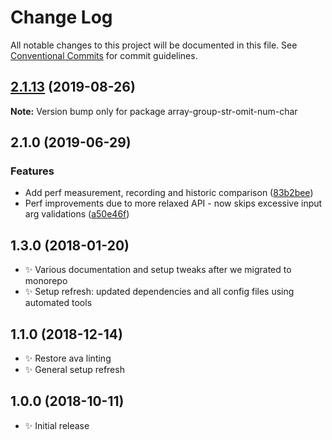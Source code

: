 # Change Log

All notable changes to this project will be documented in this file.
See [Conventional Commits](https://conventionalcommits.org) for commit guidelines.

## [2.1.13](https://gitlab.com/codsen/codsen/compare/array-group-str-omit-num-char@2.1.12...array-group-str-omit-num-char@2.1.13) (2019-08-26)

**Note:** Version bump only for package array-group-str-omit-num-char





## 2.1.0 (2019-06-29)

### Features

- Add perf measurement, recording and historic comparison ([83b2bee](https://gitlab.com/codsen/codsen/commit/83b2bee))
- Perf improvements due to more relaxed API - now skips excessive input arg validations ([a50e46f](https://gitlab.com/codsen/codsen/commit/a50e46f))

## 1.3.0 (2018-01-20)

- ✨ Various documentation and setup tweaks after we migrated to monorepo
- ✨ Setup refresh: updated dependencies and all config files using automated tools

## 1.1.0 (2018-12-14)

- ✨ Restore ava linting
- ✨ General setup refresh

## 1.0.0 (2018-10-11)

- ✨ Initial release
